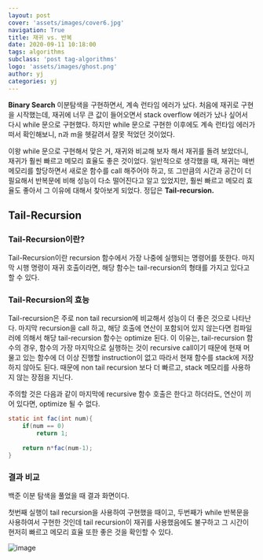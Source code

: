 ```yaml
---
layout: post
cover: 'assets/images/cover6.jpg'
navigation: True
title: 재귀 vs. 반복
date: 2020-09-11 10:18:00
tags: algorithms
subclass: 'post tag-algorithms'
logo: 'assets/images/ghost.png'
author: yj
categories: yj
---
```


**Binary Search** 이분탐색을 구현하면서, 계속 런타임 에러가 났다. 처음에 재귀로 구현을 시작했는데, 재귀에 너무 큰 값이 들어오면서 stack overflow 에러가 났나 싶어서 다시 while 문으로 구현했다. 하지만 while 문으로 구현한 이후에도 계속 런타임 에러가 떠서 확인해보니, n과 m을 헷갈려서 잘못 적었던 것이었다. 

이왕 while 문으로 구현해서 맞은 거, 재귀와 비교해 보자 해서 재귀를 돌려 보았더니, 재귀가 훨씬 빠르고 메모리 효율도 좋은 것이었다. 일반적으로 생각했을 때, 재귀는 매번 메모리를 할당하면서 새로운 함수를 call 해주어야 하고, 또 그만큼의 시간과 공간이 더 필요해서 반복문에 비해 성능이 다소 떨어진다고 알고 있었지만, 훨씬 빠르고 메모리 효율도 좋아서 그 이유에 대해서 찾아보게 되었다. 정답은 **Tail-recursion.** 

## Tail-Recursion

### Tail-Recursion이란?

Tail-Recursion이란 recursion 함수에서 가장 나중에 실행되는 명령어를 뜻한다. 마지막 시행 명령이 재귀 호출이라면, 해당 함수는 tail-recursion의 형태를 가지고 있다고 할 수 있다. 

### Tail-Recursion의 효능

Tail-recursion은 주로 non tail recursion에 비교해서 성능이 더 좋은 것으로 나타난다. 마지막 recursion을 call 하고, 해당 호출에 연산이 포함되어 있지 않는다면 컴파일러에 의해서 해당 tail-recursion 함수는 optimize 된다. 이 이유는, tail-recursion 함수의 경우, 함수의 가장 마지막으로 실행하는 것이 recursive call이기 때문에 현재 머물고 있는 함수에 더 이상 진행할 instruction이 없고 따라서 현재 함수를 stack에 저장하지 않아도 된다. 때문에 non tail recursion 보다 더 빠르고, stack 메모리를 사용하지 않는 장점을 지닌다. 

주의할 것은 다음과 같이 마지막에 recursive 함수 호출은 한다고 하더라도, 연산이 끼어 있다면, optimize 될 수 없다. 

```java
static int fac(int num){
	if(num == 0)
		return 1;
	
	return n*fac(num-1);
}
```

### 결과 비교

백준 이분 탐색을 풀었을 때 결과 화면이다. 

첫번째 실행이 tail recursion을 사용하여 구현했을 때이고, 두번째가 while 반복문을 사용하여서 구현한 것인데 tail recursion이 재귀를 사용했음에도 불구하고 그 시간이 현저히 빠르고 메모리 효율 또한 좋은 것을 확인할 수 있다. 

![image](https://user-images.githubusercontent.com/63405904/111058336-470d0900-84d1-11eb-9272-ebb0632be6b4.png)


[참고 자료]: https://www.geeksforgeeks.org/tail-recursion/(https://www.geeksforgeeks.org/tail-recursion/)
